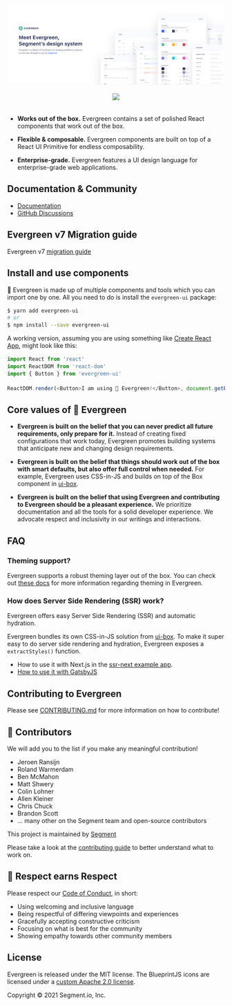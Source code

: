 <div align="center">
    <a href="https://evergreen.segment.com/">
        <img src="https://raw.githubusercontent.com/segmentio/evergreen/master/evergreen-github-hero.png" alt="Evergreen, A Design System for the Web. Evergreen is a React UI Framework for building ambitious products on the web. Brought to you by Segment.">
    </a>
    <br>
    <br>
    <a href="https://github.com/segmentio/evergreen/actions">
        <img src="https://github.com/segmentio/evergreen/actions/workflows/ci.yml/badge.svg">
    </a>
    <br>
    <br>
</div>

- **Works out of the box.** Evergreen contains a set of polished React components that work out of the box.

- **Flexible & composable.** Evergreen components are built on top of a React UI Primitive for endless composability.

- **Enterprise-grade.** Evergreen features a UI design language for enterprise-grade web applications.

## Documentation & Community

- [Documentation](https://evergreen.segment.com/)
- [GitHub Discussions](https://github.com/segmentio/evergreen/discussions)

## Evergreen v7 Migration guide

Evergreen v7 [migration guide](https://evergreen.segment.com/introduction/migrations)

## Install and use components

🌲 Evergreen is made up of multiple components and tools which you can import one by one. All you need to do is install the `evergreen-ui` package:

```sh
$ yarn add evergreen-ui
# or
$ npm install --save evergreen-ui
```

A working version, assuming you are using something like [Create React App](https://github.com/facebookincubator/create-react-app), might look like this:

```js
import React from 'react'
import ReactDOM from 'react-dom'
import { Button } from 'evergreen-ui'

ReactDOM.render(<Button>I am using 🌲 Evergreen!</Button>, document.getElementById('root'))
```

## Core values of 🌲 Evergreen

- **Evergreen is built on the belief that you can never predict all future requirements,
  only prepare for it.** Instead of creating fixed configurations that work today, Evergreen promotes building systems that anticipate new and changing design requirements.

- **Evergreen is built on the belief that things should work out of the box with smart defaults, but also offer full control when needed.** For example, Evergreen uses CSS-in-JS and builds on top of the Box component in [ui-box](https://github.com/segmentio/ui-box).

- **Evergreen is built on the belief that using Evergreen and contributing to Evergreen should be a pleasant experience.** We prioritize documentation and all the tools for a solid developer experience. We advocate respect and inclusivity in our writings and interactions.

## FAQ

### Theming support?

Evergreen supports a robust theming layer out of the box. You can check out [these docs](https://evergreen.segment.com/introduction/theming) for more information regarding theming in Evergreen.

### How does Server Side Rendering (SSR) work?

Evergreen offers easy Server Side Rendering (SSR) and automatic hydration.

Evergreen bundles its own CSS-in-JS solution from [ui-box](https://github.com/segmentio/ui-box). To make it super easy to do server side rendering and hydration, Evergreen exposes a `extractStyles()` function.

- How to use it with Next.js in the [ssr-next example app](examples/ssr-next).
- [How to use it with GatsbyJS](https://github.com/segmentio/evergreen/issues/154)

## Contributing to Evergreen

Please see [CONTRIBUTING.md](.github/CONTRIBUTING.md) for more information on how to contribute!

## 🎉 Contributors

We will add you to the list if you make any meaningful contribution!

- Jeroen Ransijn
- Roland Warmerdam
- Ben McMahon
- Matt Shwery
- Colin Lohner
- Allen Kleiner
- Chris Chuck
- Brandon Scott
- ... many other on the Segment team and open-source contributors

This project is maintained by [Segment](https://segment.com/)

Please take a look at the [contributing guide](.github/CONTRIBUTING.md) to better understand what to work on.

## 👏 Respect earns Respect

Please respect our [Code of Conduct](.github/CODE_OF_CONDUCT.md), in short:

- Using welcoming and inclusive language
- Being respectful of differing viewpoints and experiences
- Gracefully accepting constructive criticism
- Focusing on what is best for the community
- Showing empathy towards other community members

## License

Evergreen is released under the MIT license.
The BlueprintJS icons are licensed under a [custom Apache 2.0 license](https://github.com/palantir/blueprint/blob/develop/LICENSE).

Copyright © 2021 Segment.io, Inc.
